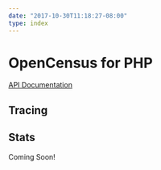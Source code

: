 ```yaml
---
date: "2017-10-30T11:18:27-08:00"
type: index
---
```


# OpenCensus for PHP

[API Documentation][api-docs]

## Tracing

## Stats

Coming Soon!

[api-docs]: api/
